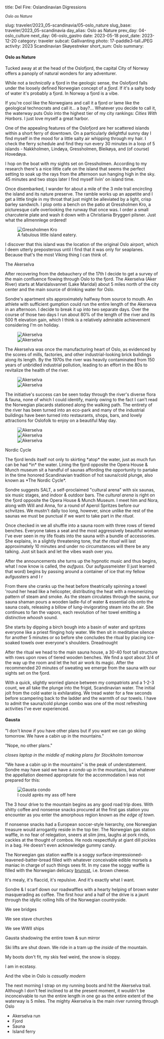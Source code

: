 title: Del Fire: Oslandinavian Digressions<p style="font-size:90%; font-style:italic;">Oslo as Nature</p>
slug: traveler/2023_05-scandinavia/05-oslo_nature
slug_base: traveler/2023_05-scandinavia
day_alias: Oslo as Nature
prev_day: 04-oslo_culture
next_day: 06-oslo_gastro
date: 2023-05-18
post_date: 2023-12-20
category: traveler
subcat: Gallivanting
photo: 17-paddle3-tall.JPEG
activity: 2023 Scandinavian Sk&oslash;yestreker
short_sum: Oslo
summary: 

<h4 class="article-subheader">Oslo as Nature</h4>
Tucked away at at the head of the Oslofjord, the capital City of Norway offers
a panoply of natural wonders for any adventurer.

While not a *technically* a fjord in the geologic sense, the Oslofjord falls
under the loosely defined Norwegian concept of a *fjord*. If it's a salty body
of water it's probably a fjord. In Norway a fjord is a vibe.

If you're cool like the Norwegians and call it a fjord or lame like the
geological technocrats and call it... a bay?... Whatever you decide to call it,
the waterway puts Oslo into the highest
tier of my city rankings: *Cities With Harbors*. I just love myself a great
harbor.

One of the appealing features of the Oslofjord are her scattered islands within
a short ferry of downtown. On a particularly delightful sunny day I find myself
in the mood for a little salty air whipping through my hair. I check the ferry
schedule and find they run
every 30 minutes in a loop of 5 islands - Nakkholmen, Lind&oslash;ya,
Gressholmen, Bleik&oslash;ya, and (of course) Hoved&oslash;ya.

I hop on the boat with my sights set on Gressholmen. According to my research
there's a nice little cafe on the island that seems the perfect setting to soak
up the rays from the afternoon sun hanging high in the sky. 45 minutes and two
stops later I find myself livin' on island time.

Once disembarked, I wander for about a mile of the 3 mile trail encircling the
island and its nature preserve. The ramble works up an appetite and I get a
little tingle in my throat that just might be alleviated by a light, crisp
barley sandwich. I plop onto a bench on the patio at Gressholmen Kro, a
picturesque cafe overlooking the runway that once was. I order a small
charcuterie plate and wash it down with a Christiania Bryggeri pilsner. Just
what the allmennlege ordered!

<figure class="figure">
		<img class="figure-img img-fluid mt-2 rounded" src="/theme/images/traveler/2023_05-scandinavia/oslo-gressholmen.JPEG" alt="Gressholmen Kro">
  <figcaption class="figure-caption">A fabulous little island eatery.</figcaption>
</figure>

I discover that this island was the location of the original Oslo airport, which
I deem utterly preposterous until I find that it was only for seaplanes. Because
that's the most Viking thing I can think of.

<p class="article-sub-subheader">The Akerselva</p>
After recovering from the debauchery of the 17th I decide to get a survey of
the main confluence flowing through Oslo to the fjord. The Akerselva (Aker River)
starts at Maridalsvannet (Lake Maridal) about 5 miles north of the city center
and the main source of drinking water for Oslo.

Sondre's apartment sits approximately halfway from source to mouth. An athlete
with sufficient gumption could run the entire length of the Akerseva in an
afternoon. I decide to break it up into two separate days. Over the course of
those two days I run about 80% of the length of the river and its 500 ft
elevation gain, which I think is a relatively admirable achievement considering
I'm on holiday.

<figure class="figure">
  <div class="row">
    <div class="col-6">
      <img class="figure-img img-fluid mt-2 rounded" src="/theme/images/traveler/2023_05-scandinavia/oslo-aker1.JPEG" alt="Akerselva">
    </div>
    <div class="col-6">
      <img class="figure-img img-fluid mt-2 rounded" src="/theme/images/traveler/2023_05-scandinavia/oslo-aker2.JPEG" alt="Akerselva">
    </div>
  </div>
</figure>

The Akerselva was once the manufacturing heart of Oslo, as evidenced by the
scores of mills, factories, and other industrial-looking brick buildings along
its length. By the 1970s the river was heavily contaminated from 150 years of
unbridled industrial pollution, leading to an effort in the 80s to revitalize
the health of the river.

<figure class="figure">
  <div class="row">
    <div class="col-6">
      <img class="figure-img img-fluid mt-2 rounded" src="/theme/images/traveler/2023_05-scandinavia/oslo-aker3.JPEG" alt="Akerselva">
    </div>
    <div class="col-6">
      <img class="figure-img img-fluid mt-2 rounded" src="/theme/images/traveler/2023_05-scandinavia/oslo-aker4.JPEG" alt="Akerselva">
    </div>
  </div>
</figure>

The initiative's success can be seen today through the
river's diverse flora & fauna, none of which I could identify, mainly owing to
the fact I can't read the Norwegian placards stationed along the walking path.
The entirety of the river has been turned into an eco-park and many of the
industrial buildings have been turned into restaurants, shops, bars, and lovely
attractions for Oslofolk to enjoy on a beautiful May day.

<figure class="figure">
  <div class="row">
    <div class="col-6">
      <img class="figure-img img-fluid mt-2 rounded" src="/theme/images/traveler/2023_05-scandinavia/oslo-aker5.JPEG" alt="Akerselva">
    </div>
    <div class="col-6">
      <img class="figure-img img-fluid mt-2 rounded" src="/theme/images/traveler/2023_05-scandinavia/oslo-aker6.JPEG" alt="Akerselva">
    </div>
  </div>
  <div class="row">
      <img class="figure-img img-fluid mt-2 rounded" src="/theme/images/traveler/2023_05-scandinavia/oslo-aker_vid.gif" alt="Akerselva">
  </div>
</figure>

<p class="article-sub-subheader">Nordic Cycle</p>
The fjord lends itself not only to skirting *atop* the water, just as much
fun can be had *in* the water. Lining the fjord opposite the Opera House &
Munch museum sit a handful of saunas affording the opportunity to partake in the
time honored Scandinavian tradition of hot sauna/cold plunge, also known as
*The Nordic Cycle*.

Sondre suggests SALT, a self-proclaimed "cultural arena" with six saunas, six
music stages, and indoor & outdoor bars. The *cultural arena* is right on the
fjord opposite the Opera House & Munch Museum. I meet him and Nora,
along with Will and Anna, for a round of Aperol Spritzes before our schvitzes.
We mustn't dally too long, however, since unlike the rest of the saunas we must
be punctual if we want to take part in *the ritual*.

Once checked in we all shuffle into a sauna room with three rows of tiered
benches. Everyone takes a seat and the most aggressively beautiful woman I've
ever seen in my life floats into the sauna with a bundle of accessories. She
explains, in a slightly threatening tone, that *the ritual* will last
approximately 10 minutes and under no circumstances will there be any talking.
Just sit back and let the vibes wash over you.

After the announcements she turns up the hypnotic music and thus begins, what I
now know is called, the *aufguss*. Our aufgussmeister (I just learned that
word) begins by passing around a container of ice that my fellow aufgussters and
I r

From there she cranks up the heat before theatrically
spinning a towel 'round her head like a helicopter, distributing the heat with
a mesmerizing pattern of steam and smoke. As the steam circulates through the
sauna, our sauna shaman pours a wooden ladle-ful of water & essential oils onto the
sauna coals, releasing a billow of lung-invigorating steam into the air. She
continues to fan the vapors, each revolution of her towel emitting a distinctive
*whoosh* sound.

She starts by  dipping a birch bough into a basin of water and spritzes everyone
like a priest flinging holy water.  We then sit in meditative silence for
another 5 minutes or so before she concludes the ritual by placing ice-soaked
towels over everyone's shoulders. Dreadnought

After the ritual we head to the main sauna house, a 30-40 foot tall structure
with rows upon rows of tiered wooden benches. We find a spot about 3/4 of the
way up the room and let the hot air work its magic. After the recommended 20
minutes of sweating we emerge from the sauna with our sights set on the fjord.

With a quick, slightly worried glance between my compatriots and a 1-2-3 count,
we all take the plunge into the frigid, Scandinavian water. The initial jolt
from the cold water is exhilarating. We tread water for a few seconds before
scampering back to the ladder and the warmth of our towels. I have to admit the
sauna/cold plunge combo was one of the most refreshing activities I've ever
experienced.

<h4 class="article-subheader">Gausta</h4>
"I don't know if you have other plans but if you want we can go skiing tomorrow.
We have a cabin up in the mountains."

"Nope, no other plans."

*closes laptop in the middle of making plans for Stockholm tomorrow*

"We have a cabin up in the mountains" is the peak of understatement. Sondre may
have said we have a *condo* up in the mountains, but whatever the appellation
deemed appropriate for the accommodation I was not prepared for this:

<figure class="figure">
		<img class="figure-img img-fluid mt-2 rounded" src="/theme/images/traveler/2023_05-scandinavia/oslo_c-gausta_condo" alt="Gausta condo">
  <figcaption class="figure-caption">I could apr&egrave;s my ass off here</figcaption>
</figure>

The 3 hour drive to the mountain begins as any good road trip does. With shitty
coffee and nonsense snacks procured at the first gas station you encounter as
you enter the amorphous region known as *the edge of town.*

If nonsense snacks had a European soccer-style hierarchy, one Norwegian treasure
would arrogantly reside in the top tier. The Norwegian gas station waffle, in no
fear of relegation, sneers at slim jims, laughs at pork rinds, cackles at the
thought of combos. He nods respectfully at giant dill pickles in a bag. He
doesn't even acknowledge gummy candy.

The Norwegian gas station waffle is a soggy
surface-impressioned-leavened-batter-bread filled with whatever conceivable
edible morsels a maniac in charge of such things sees fit. In my case the soggy
waffle is filled with the Norwegian delicacy
<a href="/traveler/2023_05-scandinavia/02-saetre?id=cheese" target="_blank" rel="noopener noreferrer">brunost</a>,
i.e. brown cheese.

It's mealy, it's flaccid, it's repulsive. And it's exactly what I want.

Sondre & I scarf down our roadwaffles with a hearty helping of brown water
masquerading as coffee. The first hour and a half of the drive is a jaunt
through the idyllic rolling hills of the Norwegian countryside.

We see bridges


We see stave churches


We see WWII ships


Gausta shadowing the entire town & sun mirror


Ski lifts are shut down.
We ride in a tram up the *inside* of the mountain.

My boots don't fit, my skis feel weird, the snow is sloppy.

I am in ecstasy. 


And the vibe in Oslo is *casually modern*

The next morning I strap on my running boots and hit the Akerselva trail.
Although I don't feel inclined to at the present moment, it wouldn't be
inconceivable to run the entire length in one go as the entire extent of the
waterway is 5 miles.  The
mighty Akerselva is the main river running through Oslo
* Akerselva run
* Fjord
* Sauna
* Island ferry
